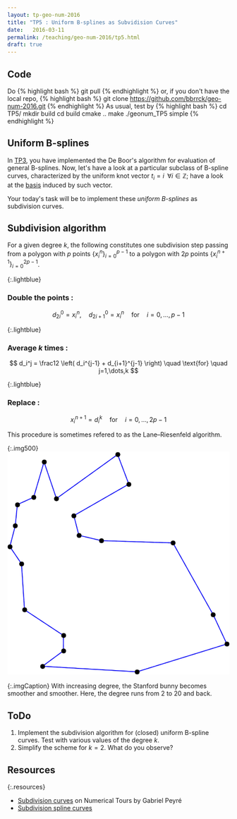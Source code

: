 ```yaml
---
layout: tp-geo-num-2016
title: "TP5 : Uniform B-splines as Subvidision Curves"
date:   2016-03-11
permalink: /teaching/geo-num-2016/tp5.html
draft: true
---
```


## Code
Do
{% highlight bash %}
git pull
{% endhighlight %}
or, if you don't have the local repo,
{% highlight bash %}
git clone https://github.com/bbrrck/geo-num-2016.git
{% endhighlight %}
As usual, test by
{% highlight bash %}
cd TP5/
mkdir build
cd build
cmake ..
make
./geonum_TP5 simple
{% endhighlight %}

## Uniform B-splines
In [TP3](/teaching/geo-num-2016/tp3.html), you have implemented the De Boor's algorithm for evaluation of general B-splines.
Now, let's have a look at a particular subclass of B-spline curves, characterized by the uniform knot vector $t_i = i \; \; \forall i \in \mathbb Z$;
have a look at the [basis](tp3.html#uniform_bspline_basis) induced by such vector.

Your today's task will be to implement these *uniform B-splines* as subdivision curves.

## Subdivision algorithm
For a given degree $k$, the following constitutes one subdivision step
passing from a polygon with $p$ points
    $\left\lbrace x_i^n \right\rbrace_{i=0}^{p-1}$
to a polygon with $2p$ points
    $\left\lbrace x_i^{n+1} \right\rbrace_{i=0}^{2p-1}$.

{:.lightblue}
### Double the points :

$$
d_{2i}^0 = x_i^n, \quad d_{2i+1}^0 = x_i^n  \quad \text{for} \quad i=0,\dots,p-1
$$

{:.lightblue}
### Average $k$ times :

$$
d_i^j = \frac12 \left( d_i^{j-1} + d_{i+1}^{j-1} \right) \quad \text{for} \quad j=1,\dots,k
$$

{:.lightblue}
### Replace :

$$
x_i^{n+1} = d_i^k  \quad \text{for} \quad i=0,\dots,2p-1
$$


This procedure is sometimes refered to as the Lane–Riesenfeld algorithm.

{:.img500}
![bunny](/assets/geo-num-2016/uniform_bunny.gif)

{:.imgCaption}
With increasing degree, the Stanford bunny becomes smoother and smoother. Here, the degree runs from 2 to 20 and back.


## ToDo
1. Implement the subdivision algorithm for (closed) uniform B-spline curves. Test with various values of the degree $k$.
2. Simplify the scheme for $k=2$. What do you observe? 

## Resources

{:.resources}
* [Subdivision curves](http://www.numerical-tours.com/matlab/meshwav_1_subdivision_curves/) on Numerical Tours by Gabriel Peyré
* [Subdivision spline curves](https://www.ibiblio.org/e-notes/Splines/subdivision.html) 
